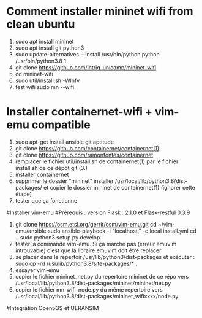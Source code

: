 # Comment installer mininet wifi from clean ubuntu

1. sudo apt install mininet
2. sudo apt install git python3
3. sudo update-alternatives --install /usr/bin/python python /usr/bin/python3.8 1
4. git clone https://github.com/intrig-unicamp/mininet-wifi
5. cd mininet-wifi
6. sudo util/install.sh -Wlnfv
7. test wifi sudo mn --wifi

# Installer containernet-wifi + vim-emu compatible
1. sudo apt-get install ansible git aptitude
2. git clone https://github.com/containernet/containernet(1)
3. git clone https://github.com/ramonfontes/containernet
4. remplacer le fichier util/install.sh de containernet(1) par le fichier install.sh de ce dépôt git (3.)
5. installer containernet
6. supprimer le dossier "mininet" installer /usr/local/lib/python3.8/dist-packages/ et copier le dossier mininet de containernet(1) (ignorer cette étape)
7. tester que ça fonctionne

#Installer vim-emu
#Prérequis : version Flask : 2.1.0 et Flask-restful 0.3.9
1. git clone https://osm.etsi.org/gerrit/osm/vim-emu.git
cd ~/vim-emu/ansible
sudo ansible-playbook -i "localhost," -c local install.yml
cd ..
sudo python3 setup.py develop
2. tester la commande vim-emu. Si ça marche pas (erreur emuvim introuvable) c'est que la libraire emuvim doit être replacer
3. se placer dans le repertoir /usr/lib/python3/dist-packages et exécuter : sudo cp -rd /usr/lib/python3.8/site-packages/* .
4. essayer vim-emu
5. copier le fichier mininet_net.py du repertoire mininet de ce répo vers /usr/local/lib/python3.8/dist-packages/mininet/mininet/net.py
6. copier le fichier mn_wifi_node.py du même repertoire vers /usr/local/lib/python3.8/dist-packages/mininet_wifixxxx/node.py

#Integration Open5GS et UERANSIM

